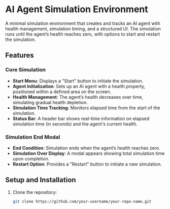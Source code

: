 # AI Agent Simulation Environment

A minimal simulation environment that creates and tracks an AI agent with health management, simulation timing, and a structured UI. The simulation runs until the agent’s health reaches zero, with options to start and restart the simulation.

## Features

### Core Simulation

- **Start Menu**: Displays a "Start" button to initiate the simulation.
- **Agent Initialization**: Sets up an AI agent with a health property, positioned within a defined area on the screen.
- **Health Management**: The agent’s health decreases over time, simulating gradual health depletion.
- **Simulation Time Tracking**: Monitors elapsed time from the start of the simulation.
- **Status Bar**: A header bar shows real-time information on elapsed simulation time (in seconds) and the agent's current health.

### Simulation End Modal

- **End Condition**: Simulation ends when the agent’s health reaches zero.
- **Simulation Over Display**: A modal appears showing total simulation time upon completion.
- **Restart Option**: Provides a "Restart" button to initiate a new simulation.

## Setup and Installation

1. Clone the repository:
   ```bash
   git clone https://github.com/your-username/your-repo-name.git
   ```
